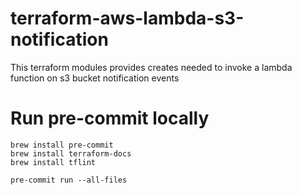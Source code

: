 # terraform-aws-lambda-s3-notification

This terraform modules provides creates needed to invoke a lambda function on s3 bucket notification events

# Run pre-commit locally

```shell
brew install pre-commit
brew install terraform-docs
brew install tflint

pre-commit run --all-files
```

